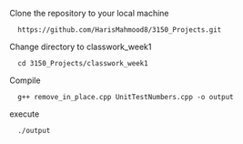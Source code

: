 Clone the repository to your local machine

      https://github.com/HarisMahmood8/3150_Projects.git
      
Change directory to classwork_week1

      cd 3150_Projects/classwork_week1

Compile

      g++ remove_in_place.cpp UnitTestNumbers.cpp -o output

execute

      ./output

